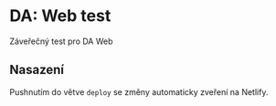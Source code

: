 # DA: Web test

Záveřečný test pro DA Web

## Nasazení

Pushnutím do větve `deploy` se změny automaticky zveření na Netlify.
